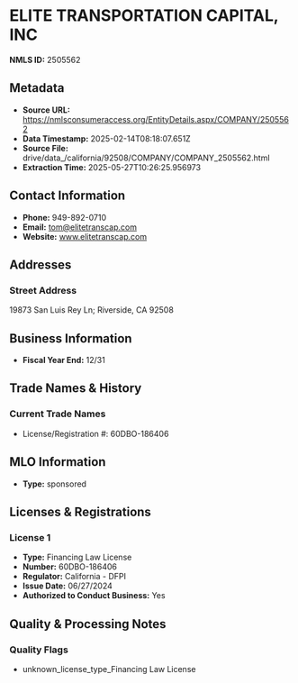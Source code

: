 # ELITE TRANSPORTATION CAPITAL, INC

**NMLS ID:** 2505562

## Metadata
- **Source URL:** https://nmlsconsumeraccess.org/EntityDetails.aspx/COMPANY/2505562
- **Data Timestamp:** 2025-02-14T08:18:07.651Z
- **Source File:** drive/data_/california/92508/COMPANY/COMPANY_2505562.html
- **Extraction Time:** 2025-05-27T10:26:25.956973

## Contact Information
- **Phone:** 949-892-0710
- **Email:** tom@elitetranscap.com
- **Website:** www.elitetranscap.com

## Addresses
### Street Address
19873 San Luis Rey Ln; Riverside, CA 92508

## Business Information
- **Fiscal Year End:** 12/31

## Trade Names & History
### Current Trade Names
- License/Registration #: 60DBO-186406

## MLO Information
- **Type:** sponsored

## Licenses & Registrations

### License 1
- **Type:** Financing Law License
- **Number:** 60DBO-186406
- **Regulator:** California - DFPI
- **Issue Date:** 06/27/2024
- **Authorized to Conduct Business:** Yes

## Quality & Processing Notes
### Quality Flags
- unknown_license_type_Financing Law License
